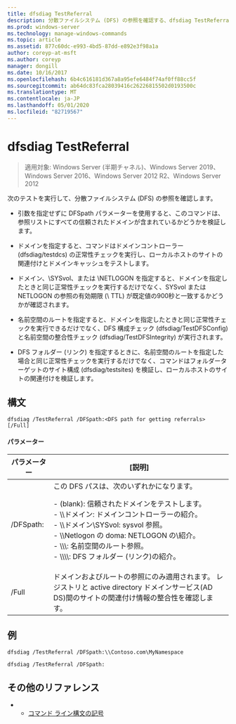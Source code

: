 ```yaml
---
title: dfsdiag TestReferral
description: 分散ファイルシステム (DFS) の参照を確認する、dfsdiag TestReferral のリファレンストピックです。
ms.prod: windows-server
ms.technology: manage-windows-commands
ms.topic: article
ms.assetid: 877c60dc-e993-4bd5-87dd-e892e3f98a1a
author: coreyp-at-msft
ms.author: coreyp
manager: dongill
ms.date: 10/16/2017
ms.openlocfilehash: 6b4c616181d367a8a95efe6484f74af0ff88cc5f
ms.sourcegitcommit: ab64dc83fca28039416c26226815502d0193500c
ms.translationtype: MT
ms.contentlocale: ja-JP
ms.lasthandoff: 05/01/2020
ms.locfileid: "82719567"
---
```

# <a name="dfsdiag-testreferral"></a>dfsdiag TestReferral

> 適用対象: Windows Server (半期チャネル)、Windows Server 2019、Windows Server 2016、Windows Server 2012 R2、Windows Server 2012

次のテストを実行して、分散ファイルシステム (DFS) の参照を確認します。

- 引数を指定せずに DFSpath パラメーターを使用すると、このコマンドは、参照リストにすべての信頼されたドメインが含まれているかどうかを検証します。

- ドメインを指定すると、コマンドはドメインコントローラー (dfsdiag/testdcs) の正常性チェックを実行し、ローカルホストのサイトの関連付けとドメインキャッシュをテストします。

- ドメイン、\SYSvol、または \NETLOGON を指定すると、ドメインを指定したときと同じ正常性チェックを実行するだけでなく、SYSvol または NETLOGON の参照の有効期限 (\ TTL) が既定値の900秒と一致するかどうかが確認されます。

- 名前空間のルートを指定すると、ドメインを指定したときと同じ正常性チェックを実行できるだけでなく、DFS 構成チェック (dfsdiag/TestDFSConfig) と名前空間の整合性チェック (dfsdiag/TestDFSIntegrity) が実行されます。

- DFS フォルダー (リンク) を指定するときに、名前空間のルートを指定した場合と同じ正常性チェックを実行するだけでなく、コマンドはフォルダーターゲットのサイト構成 (dfsdiag/testsites) を検証し、ローカルホストのサイトの関連付けを検証します。

## <a name="syntax"></a>構文

```
dfsdiag /TestReferral /DFSpath:<DFS path for getting referrals> [/Full]
```

#### <a name="parameters"></a>パラメーター

|パラメーター|[説明]|
|-------|--------|
| /DFSpath:<path for getting referrals>|この DFS パスは、次のいずれかになります。<p>-   \(blank\): 信頼されたドメインをテストします。<br />-   \\\\ドメイン: ドメインコントローラーの紹介。<br />-   \\\\ドメイン\\SYSvol: sysvol 参照。<br />-   \\\\Netlogon の doma: NETLOGON の\\紹介。<br />-   \\\\<Domain or server>\\<Namespace Root>: 名前空間のルート参照。<br />-   \\\\<Domain or server>\\<Namespace root>\\<DFS folder>: DFS フォルダー \(リンク\)の紹介。|
|/Full|ドメインおよびルートの参照にのみ適用されます。 レジストリと active directory ドメインサービス\(AD DS\)間のサイトの関連付け情報の整合性を確認します。|

## <a name="examples"></a>例

```
dfsdiag /TestReferral /DFSpath:\\Contoso.com\MyNamespace
```

```
dfsdiag /TestReferral /DFSpath:
```

## <a name="additional-references"></a>その他のリファレンス

-   - [コマンド ライン構文の記号](command-line-syntax-key.md)


